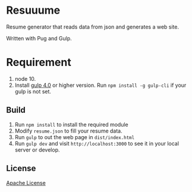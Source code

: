 # Resuuume
Resume generator that reads data from json and generates a web site.

Written with Pug and Gulp.

# Requirement
1. node 10.
1. Install [gulp 4.0](https://www.liquidlight.co.uk/blog/article/how-do-i-update-to-gulp-4/) or higher version. Run `npm install -g gulp-cli` if your gulp is not set.

## Build

1. Run `npm install` to install the required module
1. Modify `resume.json` to fill your resume data.
1. Run `gulp` to out the web page in `dist/index.html`
1. Run `gulp dev` and visit `http://localhost:3000` to see it in your local server or develop.

## License

[Apache License](LICENSE)